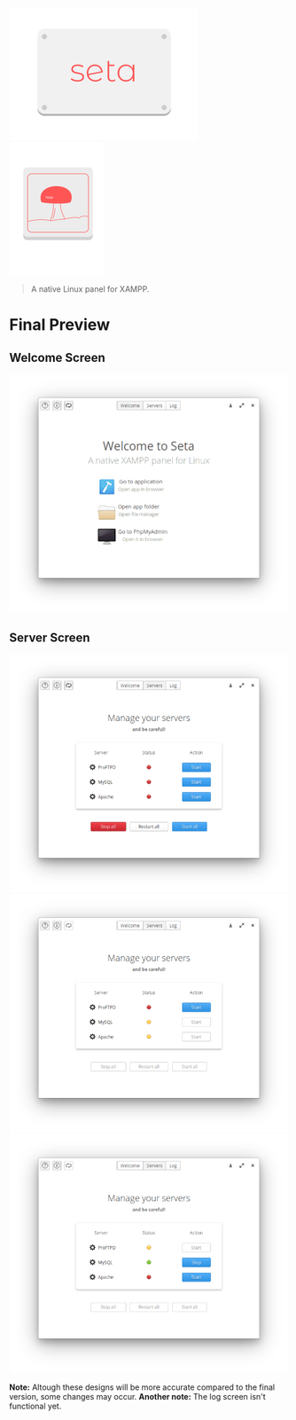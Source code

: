 ![Screenshot](https://github.com/JeysonFlores/seta/blob/main/rep-resources/seta_banner.png) ![Screenshot](https://github.com/JeysonFlores/seta/blob/main/rep-resources/seta_logo.png)

> A native Linux panel for XAMPP.

# Final Preview
<h2> Welcome Screen </h2>

![Screenshot](https://github.com/JeysonFlores/seta/blob/main/rep-resources/Final_Welcome.png)

<h2> Server Screen </h2>

![Screenshot](https://github.com/JeysonFlores/seta/blob/main/rep-resources/Final_Servers_1.png)
![Screenshot](https://github.com/JeysonFlores/seta/blob/main/rep-resources/Final_Servers_2.png)
![Screenshot](https://github.com/JeysonFlores/seta/blob/main/rep-resources/Final_Servers_3.png)

**Note:** Altough these designs will be more accurate compared to the final version, some changes may occur.
**Another note:** The log screen isn't functional yet.

